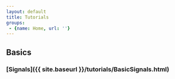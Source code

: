 ```yaml
---
layout: default
title: Tutorials
groups: 
 - {name: Home, url: ''}
---
```

## Basics

### [Signals]({{ site.baseurl }}/tutorials/BasicSignals.html)